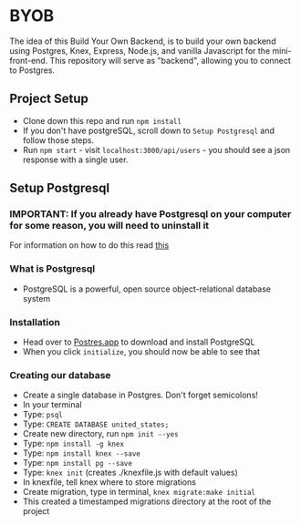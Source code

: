 # BYOB

The idea of this Build Your Own Backend, is to build your own backend using Postgres, Knex, Express, Node.js, and vanilla Javascript for the mini-front-end. This repository will serve as "backend", allowing you to connect to Postgres.

## Project Setup

* Clone down this repo and run `npm install`
* If you don't have postgreSQL, scroll down to `Setup Postgresql` and follow those steps.
* Run `npm start` - visit `localhost:3000/api/users` - you should see a json response with a single user.

## Setup Postgresql

### IMPORTANT: If you already have Postgresql on your computer for some reason, you will need to uninstall it

For information on how to do this read [this](https://postgresapp.com/documentation/remove.html)

### What is Postgresql

* PostgreSQL is a powerful, open source object-relational database system

### Installation

* Head over to [Postres.app](http://postgresapp.com/) to download and install PostgreSQL
* When you click `initialize`, you should now be able to see that 

### Creating our database

* Create a single database in Postgres. Don't forget semicolons!
* In your terminal
* Type: `psql`
* Type: `CREATE DATABASE united_states;`
* Create new directory, run `npm init --yes`
* Type: `npm install -g knex`
* Type: `npm install knex --save`
* Type: `npm install pg --save`
* Type: `knex init` (creates ./knexfile.js with default values)
* In knexfile, tell knex where to store migrations
* Create migration, type in terminal, `knex migrate:make initial`
* This created a timestamped migrations directory at the root of the project


